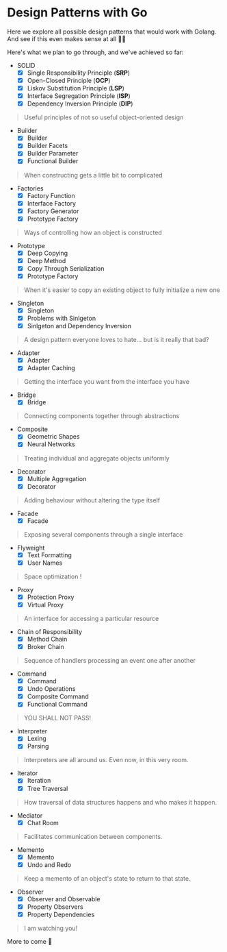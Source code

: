 # Design Patterns with Go

Here we explore all possible design patterns that would work with Golang.
And see if this even makes sense at all 👨‍🔬

Here's what we plan to go through, and we've achieved so far:

- SOLID
    - [x] Single Responsibility Principle (**SRP**)
    - [x] Open-Closed Principle (**OCP**)
    - [x] Liskov Substitution Principle (**LSP**)
    - [x] Interface Segregation Principle (**ISP**)
    - [x] Dependency Inversion Principle (**DIP**)

> Useful principles of not so useful object-oriented design

- Builder
    - [x] Builder
    - [x] Builder Facets
    - [x] Builder Parameter
    - [x] Functional Builder

> When constructing gets a little bit to complicated

- Factories
    - [x] Factory Function
    - [x] Interface Factory
    - [x] Factory Generator
    - [x] Prototype Factory

> Ways of controlling how an object is constructed

- Prototype
    - [X] Deep Copying
    - [X] Deep Method
    - [x] Copy Through Serialization
    - [x] Prototype Factory

> When it's easier to copy an existing object to fully initialize a new one

- Singleton
    - [x] Singleton
    - [x] Problems with Sinlgeton
    - [x] Sinlgeton and Dependency Inversion

> A design pattern everyone loves to hate... but is it really that bad?

- Adapter
    - [x] Adapter
    - [x] Adapter Caching

> Getting the interface you want from the interface you have

- Bridge
    - [x] Bridge

> Connecting components together through abstractions

- Composite
    - [x] Geometric Shapes
    - [x] Neural Networks

> Treating individual and aggregate objects uniformly

- Decorator
    - [x] Multiple Aggregation
    - [x] Decorator

> Adding behaviour without altering the type itself

- Facade
    - [x] Facade

> Exposing several components through a single interface

- Flyweight
    - [x] Text Formatting
    - [x] User Names

> Space optimization !

- Proxy
    - [x] Protection Proxy
    - [x] Virtual Proxy

> An interface for accessing a particular resource

- Chain of Responsibility
    - [x] Method Chain
    - [x] Broker Chain

> Sequence of handlers processing an event one after another

- Command
    - [x] Command
    - [x] Undo Operations
    - [x] Composite Command
    - [x] Functional Command

> YOU SHALL NOT PASS!

- Interpreter
    - [x] Lexing
    - [x] Parsing

> Interpreters are all around us. Even now, in this very room.

- Iterator
    - [x] Iteration
    - [x] Tree Traversal

> How traversal of data structures happens and who makes it happen.

- Mediator
    - [x] Chat Room

> Facilitates communication between components.

- Memento
    - [x] Memento
    - [x] Undo and Redo

> Keep a memento of an object's state to return to that state.

- Observer
    - [x] Observer and Observable
    - [x] Property Observers
    - [x] Property Dependencies

> I am watching you!

More to come 🚀